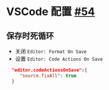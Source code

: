 # VSCode 配置 [#54](https://github.com/vhxubo/blog/issues/54)

## 保存时死循环

- 关闭 `Editor: Format On Save`
- 设置 `Editor: Code Actions On Save`
```json
  "editor.codeActionsOnSave":{
     "source.fixAll": true
  }
```
    
